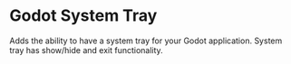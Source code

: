 # Godot System Tray
 Adds the ability to have a system tray for your Godot application. System tray has show/hide and exit functionality.
